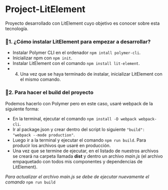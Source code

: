 # Project-LitElement

Proyecto desarrollado con LitElement cuyo objetivo es conocer sobre esta tecnología.

### 📍1. ¿Cómo instalar LitElement para empezar a desarrollar?

- Instalar Polymer CLI en el ordenador `npm intall polymer-cli`.
- Inicializar npm con `npm init`.
- Instalar LitElement con el comando `npm install lit-element`.
- 4. Una vez que se haya terminado de instalar, inicializar LitElement con el mismo comando.

### 📍2. Para hacer el build del proyecto

Podemos hacerlo con Polymer pero en este caso, usaré webpack de la siguiente forma:

- En la terminal, ejecutar el comando `npm install -D webpack webpack-cli`.
- Ir al package.json y crear dentro del script lo siguiente `"build": "webpack --mode production"`.
- Luego ir a la terminal y ejecutar el comando `npm run build`. Para producir los archivos que usaré en producción.
- Una vez que se termine de ejecutar, en el listado de nuestros archivos se creará na carpeta llamada **dist** y dentro un archivo *main.js* (el archivo empaquetado con todos mis componentes y dependencias de LitElement).

*Para actualizar el archivo main.js se debe de ejecutar nuevamente el comando*  `npm run build`

